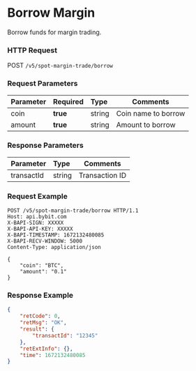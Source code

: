 # Borrow Margin

Borrow funds for margin trading.

### HTTP Request
POST `/v5/spot-margin-trade/borrow`

### Request Parameters
| Parameter | Required | Type | Comments|
|:----- |:-------|:-----|------ |
|coin |**true** |string |Coin name to borrow |
|amount |**true** |string |Amount to borrow |

### Response Parameters
| Parameter | Type | Comments|
|:----- |:-----|----- |
|transactId |string |Transaction ID |

### Request Example

```http
POST /v5/spot-margin-trade/borrow HTTP/1.1
Host: api.bybit.com
X-BAPI-SIGN: XXXXX
X-BAPI-API-KEY: XXXXX
X-BAPI-TIMESTAMP: 1672132480085
X-BAPI-RECV-WINDOW: 5000
Content-Type: application/json

{
    "coin": "BTC",
    "amount": "0.1"
}
```

### Response Example

```json
{
    "retCode": 0,
    "retMsg": "OK",
    "result": {
        "transactId": "12345"
    },
    "retExtInfo": {},
    "time": 1672132480085
}
